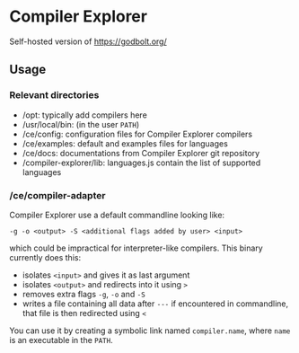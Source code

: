 # Compiler Explorer

Self-hosted version of https://godbolt.org/

## Usage

### Relevant directories

- /opt: typically add compilers here
- /usr/local/bin: (in the user `PATH`)
- /ce/config: configuration files for Compiler Explorer compilers
- /ce/examples: default and examples files for languages
- /ce/docs: documentations from Compiler Explorer git repository
- /compiler-explorer/lib: languages.js contain the list of supported languages

### /ce/compiler-adapter

Compiler Explorer use a default commandline looking like:
```
-g -o <output> -S <additional flags added by user> <input>
```
which could be impractical for interpreter-like compilers.
This binary currently does this:
- isolates `<input>` and gives it as last argument
- isolates `<output>` and redirects into it using `>`
- removes extra flags `-g`, `-o` and `-S`
- writes a file containing all data after `---` if encountered in commandline, that file is then redirected using `<`

You can use it by creating a symbolic link named `compiler.name`, where `name` is an executable in the `PATH`.

